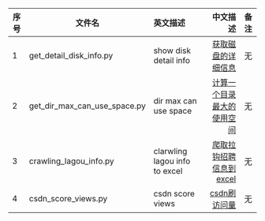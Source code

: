 |序号| 文件名  | 英文描述 | 中文描述 | 备注 |
|-----| ----- | :--------  | ---------: | :------:   |
|1| get_detail_disk_info.py     | show disk detail info       | [获取磁盘的详细信息](https://github.com/liyuanchao123/Applets/blob/master/get_detail_disk_info.py)         | 无         |
|2| get_dir_max_can_use_space.py     | dir max can use space       | [计算一个目录最大的使用空间](https://github.com/lyc-huc/Applets/blob/master/get_dir_max_can_use_space.py)        | 无         |
|3| crawling_lagou_info.py     |  clarwling lagou info to excel       |  [爬取拉钩招聘信息到excel](https://github.com/lyc-huc/Applets/blob/master/crawling_lagou_info.py)        | 无         | 
|4| csdn_score_views.py     |  csdn score views       |  [csdn刷访问量](https://github.com/lyc-huc/Applets/blob/master/csdn_score_views.py)     | 无         | 
